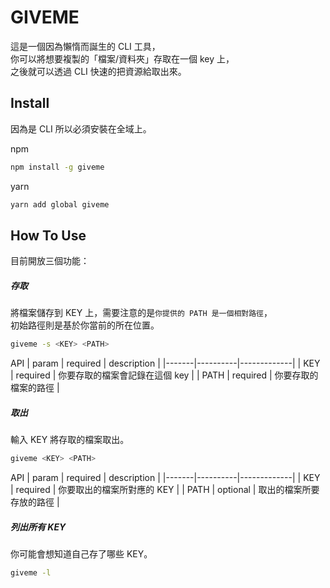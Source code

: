# GIVEME
這是一個因為懶惰而誕生的 CLI 工具，<br>
你可以將想要複製的「檔案/資料夾」存取在一個 key 上，<br>
之後就可以透過 CLI 快速的把資源給取出來。

## Install
因為是 CLI 所以必須安裝在全域上。

npm
```bash
npm install -g giveme
```

yarn
```bash
yarn add global giveme
```

## How To Use
目前開放三個功能：

##### 存取
將檔案儲存到 KEY 上，需要注意的是`你提供的 PATH 是一個相對路徑`，<br>
初始路徑則是基於你當前的所在位置。
```bash
giveme -s <KEY> <PATH>
```
API
| param | required | description |
|-------|----------|-------------|
| KEY   | required | 你要存取的檔案會記錄在這個 key |
| PATH  | required | 你要存取的檔案的路徑 |

##### 取出
輸入 KEY 將存取的檔案取出。
```bash
giveme <KEY> <PATH>
```
API
| param | required | description |
|-------|----------|-------------|
| KEY   | required | 你要取出的檔案所對應的 KEY |
| PATH  | optional | 取出的檔案所要存放的路徑 |

##### 列出所有 KEY
你可能會想知道自己存了哪些 KEY。
```bash
giveme -l
```

